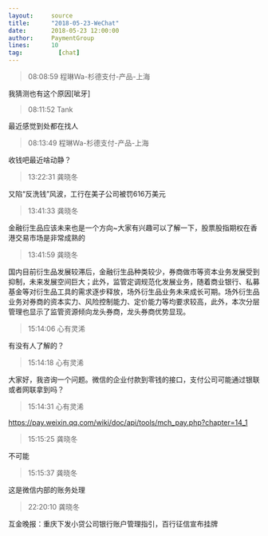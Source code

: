 ```yaml
---
layout:     source 
title:      "2018-05-23-WeChat"
date:       2018-05-23 12:00:00
author:     PaymentGroup
lines:      10 
tag:		  [chat]
---
```

> 08:08:59  程琳Wa-杉德支付-产品-上海  
   
我猜测也有这个原因[呲牙]  
   
> 08:11:52  Tank  
   
最近感觉到处都在找人  
   
> 08:13:49  程琳Wa-杉德支付-产品-上海  
   
收钱吧最近啥动静？  
   
> 13:22:31  龚晓冬  
   
又陷“反洗钱”风波，工行在美子公司被罚616万美元  
   
> 13:41:33  龚晓冬  
   
金融衍生品应该未来也是一个方向~大家有兴趣可以了解一下，股票股指期权在香港交易市场是非常成熟的  
   
> 13:41:59  龚晓冬  
   
国内目前衍生品发展较滞后，金融衍生品种类较少，券商做市等资本业务发展受到抑制，未来发展空间巨大；此外，监管定调规范化发展业务，随着商业银行、私募基金等对衍生品工具的需求逐步释放，场外衍生品业务未来成长可期。场外衍生品业务对券商的资本实力、风险控制能力、定价能力等均要求较高，此外，本次分层管理也显示了监管资源倾向龙头券商，龙头券商优势显现。  
   
> 15:14:06  心有灵浠  
   
有没有人了解的？  
   
> 15:14:18  心有灵浠  
   
大家好，我咨询一个问题。微信的企业付款到零钱的接口，支付公司可能通过银联或者网联拿到吗？  
   
> 15:14:31  心有灵浠  
   
https://pay.weixin.qq.com/wiki/doc/api/tools/mch_pay.php?chapter=14_1  
   
> 15:15:25  龚晓冬  
   
不可能  
   
> 15:15:37  龚晓冬  
   
这是微信内部的账务处理  
   
> 22:20:10  龚晓冬  
   
互金晚报：重庆下发小贷公司银行账户管理指引，百行征信宣布挂牌  
   
